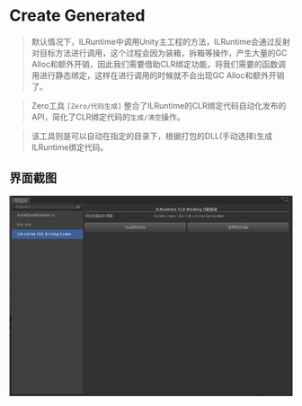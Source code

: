 # Create Generated

>默认情况下，ILRuntime中调用Unity主工程的方法，ILRuntime会通过反射对目标方法进行调用，这个过程会因为装箱，拆箱等操作，产生大量的GC Alloc和额外开销，因此我们需要借助CLR绑定功能，将我们需要的函数调用进行静态绑定，这样在进行调用的时候就不会出现GC Alloc和额外开销了。

>Zero工具 ```[Zero/代码生成]``` 整合了ILRuntime的CLR绑定代码自动化发布的API，简化了CLR绑定代码的```生成/清空```操作。

>该工具则是可以自动在指定的目录下，根据打包的DLL(手动选择)生成ILRuntime绑定代码。

## 界面截图

![](Imgs/ilruntime_clr_binding_generate.png)